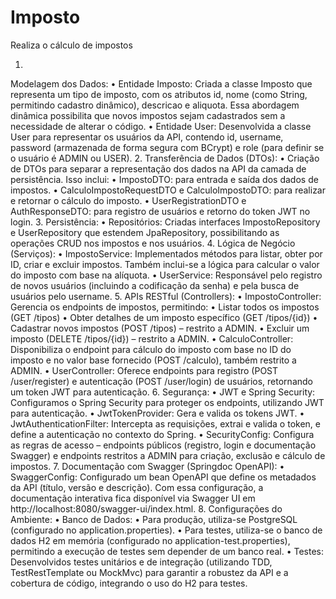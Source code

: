 # Imposto
 Realiza o cálculo de impostos

1. 
Modelagem dos Dados:
• Entidade Imposto:
Criada a classe Imposto que representa um tipo de imposto, com os atributos id, nome (como String, permitindo cadastro dinâmico), descricao e aliquota. Essa abordagem dinâmica possibilita que novos impostos sejam cadastrados sem a necessidade de alterar o código.
• Entidade User:
Desenvolvida a classe User para representar os usuários da API, contendo id, username, password (armazenada de forma segura com BCrypt) e role (para definir se o usuário é ADMIN ou USER).
2. 
Transferência de Dados (DTOs):
• Criação de DTOs para separar a representação dos dados na API da camada de persistência. Isso inclui:
• ImpostoDTO: para entrada e saída dos dados de impostos.
• CalculoImpostoRequestDTO e CalculoImpostoDTO: para realizar e retornar o cálculo do imposto.
• UserRegistrationDTO e AuthResponseDTO: para registro de usuários e retorno do token JWT no login.
3. 
Persistência:
• Repositórios:
Criadas interfaces ImpostoRepository e UserRepository que estendem JpaRepository, possibilitando as operações CRUD nos impostos e nos usuários.
4. 
Lógica de Negócio (Serviços):
• ImpostoService:
Implementados métodos para listar, obter por ID, criar e excluir impostos. Também   inclui-se a lógica para calcular o valor do imposto com base na alíquota.
• UserService:
Responsável pelo registro de novos usuários (incluindo a codificação da senha) e pela busca de usuários pelo username.
5. 
APIs RESTful (Controllers):
• ImpostoController:
Gerencia os endpoints de impostos, permitindo:
• Listar todos os impostos (GET /tipos)
• Obter detalhes de um imposto específico (GET /tipos/{id})
• Cadastrar novos impostos (POST /tipos) – restrito a ADMIN.
• Excluir um imposto (DELETE /tipos/{id}) – restrito a ADMIN.
• CalculoController:
Disponibiliza o endpoint para cálculo do imposto com base no ID do imposto e no valor base fornecido (POST /calculo), também restrito a ADMIN.
• UserController:
Oferece endpoints para registro (POST /user/register) e autenticação (POST /user/login) de usuários, retornando um token JWT para autenticação.
6. 
Segurança:
• JWT e Spring Security:
Configuramos o Spring Security para proteger os endpoints, utilizando JWT para autenticação.
• JwtTokenProvider: Gera e valida os tokens JWT.
• JwtAuthenticationFilter: Intercepta as requisições, extrai e valida o token, e define a autenticação no contexto do Spring.
• SecurityConfig: Configura as regras de acesso – endpoints públicos (registro, login e documentação Swagger) e endpoints restritos a ADMIN para criação, exclusão e cálculo de impostos.
7. 
Documentação com Swagger (Springdoc OpenAPI):
• SwaggerConfig:
Configurado um bean OpenAPI que define os metadados da API (título, versão e descrição).
Com essa configuração, a documentação interativa fica disponível via Swagger UI em http://localhost:8080/swagger-ui/index.html.
8. 
Configurações do Ambiente:
• Banco de Dados:
• Para produção, utiliza-se PostgreSQL (configurado no application.properties).
• Para testes, utiliza-se o banco de dados H2 em memória (configurado no application-test.properties), permitindo a execução de testes sem depender de um banco real.
• Testes:
Desenvolvidos testes unitários e de integração (utilizando TDD, TestRestTemplate ou MockMvc) para garantir a robustez da API e a cobertura de código, integrando o uso do H2 para testes.
